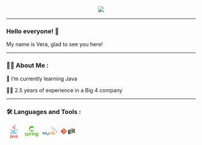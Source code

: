 <div id="header" align="center">
<img src="https://media.giphy.com/media/v1.Y2lkPTc5MGI3NjExN291bmpueW4zN2VrbzN2MGhraGN6YzdjZW13azFwMmN4aTRpZDJ4dCZlcD12MV9pbnRlcm5hbF9naWZfYnlfaWQmY3Q9Zw/BACNp4PYgXACSPujxi/giphy.gif" width="300">
</div>

---

### Hello everyone! 🥰
My name is Vera, glad to see you here!

---

### :woman_technologist: About Me :
🐣 I’m currently learning Java

👨‍💻 2.5 years of experience in a Big 4 company


---

### :hammer_and_wrench: Languages and Tools :
<div>
<img src="https://github.com/devicons/devicon/blob/master/icons/java/java-original-wordmark.svg" title="Java" alt="Java" width="40" height="40"/>&nbsp;
<img src="https://github.com/devicons/devicon/blob/master/icons/spring/spring-original-wordmark.svg" title="Spring" alt="Spring" width="40" height="40"/>&nbsp;
<img src="https://github.com/devicons/devicon/blob/master/icons/mysql/mysql-original-wordmark.svg" title="MySQL" alt="MySQL" width="40" height="40"/>&nbsp;
<img src="https://github.com/devicons/devicon/blob/master/icons/git/git-original-wordmark.svg" title="Git" **alt="Git" width="40" height="40"/>
</div>
